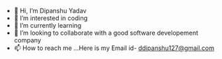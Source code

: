- 👋 Hi, I’m Dipanshu Yadav
- 👀 I’m interested in coding
- 🌱 I’m currently learning 
- 💞️ I’m looking to collaborate with a good software developement company
- 📫 How to reach me ...Here is my Email id- ddipanshu127@gmail.com

<!---
yadavdips1822/yadavdips1822 is a ✨ special ✨ repository because its `README.md` (this file) appears on your GitHub profile.
You can click the Preview link to take a look at your changes.
--->
